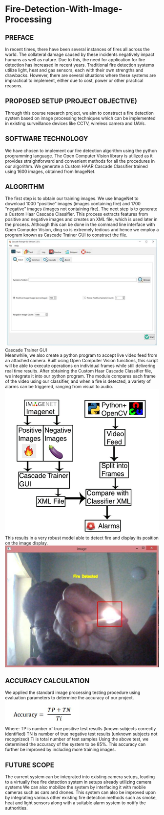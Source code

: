 # Fire-Detection-With-Image-Processing
## PREFACE
In recent times, there have been several instances of fires all across the world. The collateral
damage caused by these incidents negatively impact humans as well as nature. Due to this, the
need for application for fire detection has increased in recent years.
Traditional fire detection systems utilize light, heat and gas sensors, each with their own
strengths and drawbacks. However, there are several situations where these systems are
impractical to implement, either due to cost, power or other practical reasons.
## PROPOSED SETUP (PROJECT OBJECTIVE)
Through this course research project, we aim to construct a fire detection system based on
image processing techniques which can be implemented in existing surveillance devices like
CCTV, wireless camera and UAVs.
## SOFTWARE TECHNOLOGY
We have chosen to implement our fire detection algorithm using the python programming
language. The Open Computer Vision library is utilized as it provides straightforward and
convenient methods for all the procedures in our algorithm. We generate a Custom HAAR
Cascade Classifier trained using 1600 images, obtained from ImageNet.
## ALGORITHM
The first step is to obtain our training images. We use ImageNet to download 1000 “positive”
images (images containing fire) and 1700 “negative” images (images not containing fire).
The next step is to generate a Custom Haar Cascade Classifier. This process extracts features
from positive and negative images and creates an XML file, which is used later in the process.
Although this can be done in the command line interface with Open Computer Vision, ding so is
extremely tedious and hence we employ a program known as Cascade Trainer GUI to construct
the file.\
![Cascade Trainer GUI](https://github.com/ollyollyupnfree/Fire-Detection-With-Image-Processing/blob/main/GUI.JPG)\
Cascade Trainer GUI\
Meanwhile, we also create a python program to accept live video feed from an attached
camera. Built using Open Computer Vision functions, this script will be able to execute
operations on individual frames while still delivering real time results.
After obtaining the Custom Haar Cascade Classifier file, we integrate it into our python
program. The module compares each frame of the video using our classifier, and when a fire is
detected, a variety of alarms can be triggered, ranging from visual to audio.\
![Block Diagram](https://github.com/ollyollyupnfree/Fire-Detection-With-Image-Processing/blob/main/blockdiagram.JPG)\
This results in a very robust model able to detect fire and display its position on the image
display.
![Result](https://github.com/ollyollyupnfree/Fire-Detection-With-Image-Processing/blob/main/Result.JPG)
## ACCURACY CALCULATION
We applied the standard image processing testing procedure using evaluation parameters to
determine the accuracy of our project.
![equation](https://github.com/ollyollyupnfree/Fire-Detection-With-Image-Processing/blob/main/equation1.JPG)\
Where:
TP is number of true positive test results (known subjects correctly identified)
TN is number of true negative test results (unknown subjects not recognized)
Ti is total number of test samples
Using the above test, we determined the accuracy of the system to be 85%.
This accuracy can further be improved by including more training images.
## FUTURE SCOPE
The current system can be integrated into existing camera setups, leading to a virtually free fire
detection system in setups already utilizing camera systems
We can also mobilize the system by interfacing it with mobile cameras such as cars and drones.
This system can also be improved upon by integrating various other existing fire detection
methods such as smoke, heat and light sensors along with a suitable alarm system to notify the
authorities.
